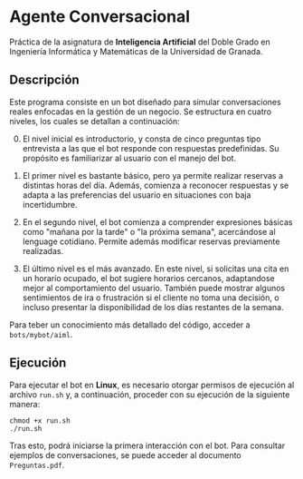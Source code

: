 # Agente Conversacional

Práctica de la asignatura de **Inteligencia Artificial** del Doble Grado en Ingeniería Informática y Matemáticas de la Universidad de Granada.

## Descripción

Este programa consiste en un bot diseñado para simular conversaciones reales enfocadas en la gestión de un negocio. Se estructura en cuatro niveles, los cuales se detallan a continuación:

0. El nivel inicial es introductorio, y consta de cinco preguntas tipo entrevista a las que el bot responde con respuestas predefinidas. Su propósito es familiarizar al usuario con el manejo del bot.

1. El primer nivel es bastante básico, pero ya permite realizar reservas a distintas horas del día. Además, comienza a reconocer respuestas y se adapta a las preferencias del usuario en situaciones con baja incertidumbre.

2. En el segundo nivel, el bot comienza a comprender expresiones básicas como "mañana por la tarde" o "la próxima semana", acercándose al lenguage cotidiano. Permite además modificar reservas previamente realizadas.

3. El último nivel es el más avanzado. En este nivel, si solicitas una cita en un horario ocupado, el bot sugiere horarios cercanos, adaptandose mejor al comportamiento del usuario. También puede mostrar algunos sentimientos de ira o frustración si el cliente no toma una decisión, o incluso presentar la disponibilidad de los días restantes de la semana.

Para teber un conocimiento más detallado del código, acceder a ``bots/mybot/aiml``.

## Ejecución

Para ejecutar el bot en **Linux**,  es necesario otorgar permisos de ejecución al archivo ``run.sh`` y, a continuación, proceder con su ejecución de la siguiente manera:

````
chmod +x run.sh
./run.sh
````

Tras esto, podrá iniciarse la primera interacción con el bot. Para consultar ejemplos de conversaciones, se puede acceder al documento ``Preguntas.pdf``.
